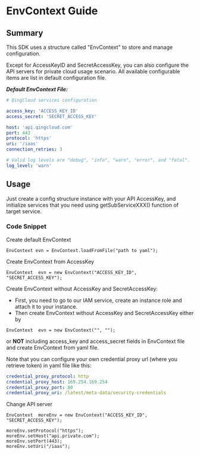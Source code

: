 # EnvContext Guide

## Summary

This SDK uses a structure called "EnvContext" to store and manage configuration.

Except for AccessKeyID and SecretAccessKey, you can also configure the API servers for private cloud usage scenario. All available configurable items are list in default configuration file.

___Default EnvContext File:___

``` yaml
# QingCloud services configuration

access_key: 'ACCESS_KEY_ID'
access_secret: 'SECRET_ACCESS_KEY'

host: 'api.qingcloud.com'
port: 443
protocol: 'https'
uri: '/iaas'
connection_retries: 3

# Valid log levels are "debug", "info", "warn", "error", and "fatal".
log_level: 'warn'
```

## Usage

Just create a config structure instance with your API AccessKey, and initialize services that you need using getSubServiceXXX() function of target service.

### Code Snippet

Create default EnvContext

```
EnvContext evn = EnvContext.loadFromFile("path to yaml");
```

Create EnvContext from AccessKey

```
EnvContext  evn = new EnvContext("ACCESS_KEY_ID", "SECRET_ACCESS_KEY");
```

Create EnvContext without AccessKey and SecretAccessKey:
- First, you need to go to our IAM service, create an instance role and attach it to your instance.
- Then create EnvContext without AccessKey and SecretAccessKey either by

```
EnvContext  evn = new EnvContext("", "");
```
or **NOT** including access_key and access_secret fields in EnvContext file and create EnvContext from yaml file.

Note that you can configure your own credential proxy url (where you retrieve token) in yaml file like this: 

```yaml
credential_proxy_protocol: http
credential_proxy_host: 169.254.169.254
credential_proxy_port: 80
credential_proxy_uri: /latest/meta-data/security-credentials
```

Change API server

```
EnvContext  moreEnv = new EnvContext("ACCESS_KEY_ID", "SECRET_ACCESS_KEY");

moreEnv.setProtocol("https");
moreEnv.setHost("api.private.com");
moreEnv.setPort(443);
moreEnv.setUri("/iaas");
```
